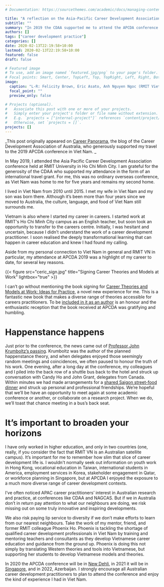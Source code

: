 ```yaml
---
# Documentation: https://sourcethemes.com/academic/docs/managing-content/

title: "A reflection on the Asia-Pacific Career Development Association conference 2019, Ho Chi Minh City, Vietnam"
subtitle: ""
summary: "In 2019 the CDAA supported me to attend the APCDA conference in Viet Nam. "
authors: []
tags: ["career development practice"]
categories: []
date: 2020-02-13T22:19:58+10:00
lastmod: 2020-02-13T22:19:58+10:00
featured: false
draft: false

# Featured image
# To use, add an image named `featured.jpg/png` to your page's folder.
# Focal points: Smart, Center, TopLeft, Top, TopRight, Left, Right, BottomLeft, Bottom, BottomRight.
image:
  caption: "L-R: Felicity Brown, Eric Asato, Anh Nguyen Ngoc (RMIT Vietnam), Phoenix Ho (Hon Viet Institute), Michael Healy (USQ)"
  focal_point: ""
  preview_only: false

# Projects (optional).
#   Associate this post with one or more of your projects.
#   Simply enter your project's folder or file name without extension.
#   E.g. `projects = ["internal-project"]` references `content/project/deep-learning/index.md`.
#   Otherwise, set `projects = []`.
projects: []
---
```

_This post originally appeared on [Career Panorama](hhttps://www.cdaa.org.au/blog/experiences-and-learnings-from-the-2019-apcda-annual-conference), the blog of the Career Development Association of Australia, who generously supported my travel to the 2019 APCDA conference in Viet Nam. _

In May 2019, I attended the Asia Pacific Career Development Association conference held at RMIT University in Ho Chi Minh City. 
I am grateful for the generosity of the CDAA who supported my attendance in the form of an international travel grant. 
For me, this was no ordinary overseas conference, as Viet Nam was home to me for five years and remains my second home.

I lived in Viet Nam from 2010 until 2015. 
I met my wife in Viet Nam and my son was born there. 
Although it’s been more than four years since we moved to Australia, the culture, language, and food of Viet Nam still surrounds me.

Vietnam is also where I started my career in careers. 
I started work at RMIT's Ho Chi Minh City campus as an English teacher, but soon took an opportunity to transfer to the careers centre. 
Initially, I was hesitant and uncertain, because I didn’t understand the work of a career development practitioner. 
I soon realised the deeply transformational learning that can happen in career education and knew I had found my calling.

Aside from my personal connection to Viet Nam in general and RMIT VN in particular, my attendance at APCDA 2019 was a highlight of my career to date, for several key reasons.

{{< figure src="ceric_sign.jpg" title="Signing Career Theories and Models at Work" lightbox="true" >}}

I can’t go without mentioning the book signing for [Career Theories and Models at Work: Ideas for Practice](https://ceric.ca/publications/career-theories-and-models-at-work-ideas-for-practice/), a novel new experience for me. 
This is a fantastic new book that makes a diverse range of theories accessible for careers practitioners. 
To be [included in it as an author](https://mojohealy.com/publication/healy-mcilveen-2019/) is an honour and the enthusiastic reception that the book received at APCDA was gratifying and humbling.

# Happenstance happens
Just prior to the conference, the news came out of [Professor John Krumboltz’s passing](https://ed.stanford.edu/news/stanford-professor-john-d-krumboltz-who-developed-theory-planned-happenstance-dies). Krumboltz was the author of the planned happenstance theory, and when delegates enjoyed those seemingly random meetings and coincidences, we often paused to honour the truth of his work. 
One evening, after a long day at the conference, my colleagues and I piled into the back row of a shuttle bus back to the hotel and struck up conversation with Candy Ho and John Grant, delegates from Canada. 
Within minutes we had made arrangements for a [shared Saigon street-food dinner](https://twitter.com/CanceHo/status/1133621108958216192/photo/2) and struck up personal and professional friendships. 
We’re hopeful that we’ll be have an opportunity to meet again at some academic conference or another, or collaborate on a research project. 
When we do, we’ll toast that chance meeting in a bus’s back seat.

# It’s important to broaden your horizons
I have only worked in higher education, and only in two countries (one, really, if you consider the fact that RMIT VN is an Australian satellite campus). 
It’s important for me to remember how slim that slice of career development life is. 
I wouldn't normally seek out information on youth work in Hong Kong, vocational education in Taiwan, international students in America, employment services in Korea, stakeholder engagement in Qatar, or workforce planning in Singapore, but at APCDA I enjoyed the exposure to a much more diverse range of career development contexts.

I’ve often noticed APAC career practitioners’ interest in Australian research and practice, at conferences like CDAA and NAGCAS. 
But if we in Australia don’t in return pay attention to what our neighbours are doing, we risk missing out on some truly innovative and inspiring developments.

We also risk paying lip service to diversity if we don’t make efforts to learn from our nearest neighbours. Take the work of my mentor, friend, and former RMIT colleague Phoenix Ho. 
Phoenix is tackling the shortage of qualified career development professionals in Viet Nam by training and mentoring teachers and consultants as they develop Vietnamese career education and guidance from the ground up. 
Phoenix is doing this not simply by translating Western theories and tools into Vietnamese, but supporting her students to develop Vietnamese models and theories.

In 2020 the APCDA conference will be in [New Dehli](https://apcda.wildapricot.org/2020-Conference), in 2021 it will be in [Singapore](https://apcda.wildapricot.org/2021-Conference), and in 2022, Azerbaijan. 
I strongly encourage all Australian career development practitioners to plan to attend the conference and enjoy the kind of experience I had in Viet Nam.